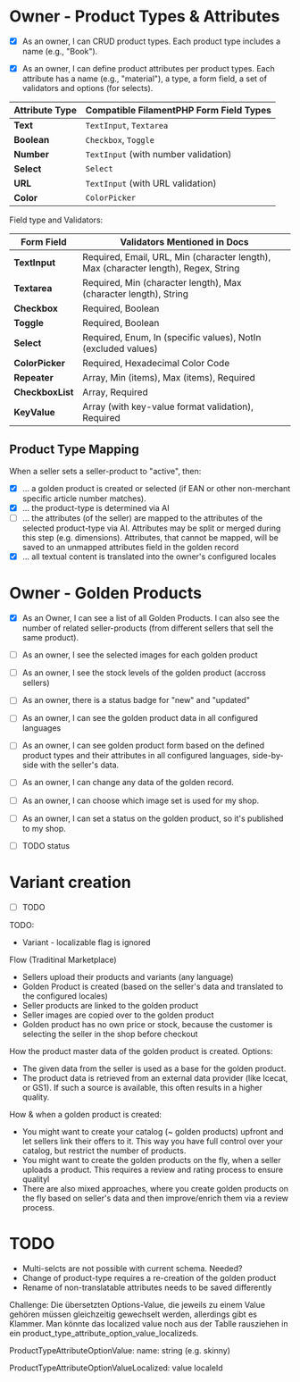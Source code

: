 
# Owner - Product Types & Attributes
- [x] As an owner, I can CRUD product types. Each product type includes a name (e.g., "Book").
- [x] As an owner, I can define product attributes per product types. Each attribute has a name (e.g., "material"), a type, a form field, a set of validators and options (for selects). 


| Attribute Type | Compatible FilamentPHP Form Field Types             |
|----------------|-----------------------------------------------------|
| **Text**       | `TextInput`, `Textarea`                            |
| **Boolean**    | `Checkbox`, `Toggle`                               |
| **Number**     | `TextInput` (with number validation)               |
| **Select**     | `Select`                                           |
| **URL**        | `TextInput` (with URL validation)                  |
| **Color**      | `ColorPicker`                                      |

Field type and Validators:

| Form Field       | Validators Mentioned in Docs                              |
|-------------------|----------------------------------------------------------|
| **TextInput**     | Required, Email, URL, Min (character length), Max (character length), Regex, String |
| **Textarea**      | Required, Min (character length), Max (character length), String |ls
| **Checkbox**      | Required, Boolean                                        |
| **Toggle**        | Required, Boolean                                        |
| **Select**        | Required, Enum, In (specific values), NotIn (excluded values) |
| **ColorPicker**   | Required, Hexadecimal Color Code                         |
| **Repeater**      | Array, Min (items), Max (items), Required                |
| **CheckboxList**  | Array, Required                                          |
| **KeyValue**      | Array (with key-value format validation), Required       |


## Product Type Mapping
When a seller sets a seller-product to "active", then:
- [x] ... a golden product is created or selected (if EAN or other non-merchant specific article number matches).
- [x] ... the product-type is determined via AI
- [ ] ... the attributes (of the seller) are mapped to the attributes of the selected product-type via AI. Attributes may be split or merged during this step (e.g. dimensions). Attributes, that cannot be mapped, will be saved to an unmapped attributes field in the golden record
- [x] ... all textual content is translated into the owner's configured locales

# Owner - Golden Products
- [x] As an Owner, I can see a list of all Golden Products. I can also see the number of related seller-products (from different sellers that sell the same product).
- [ ] As an owner, I see the selected images for each golden product
- [ ] As an owner, I see the stock levels of the golden product (accross sellers)
- [ ] As an owner, there is a status badge for "new" and "updated"
- [ ] As an owner, I can see the golden product data in all configured languages
- [ ] As an owner, I can see golden product form based on the defined product types and their attributes in all configured languages, side-by-side with the seller's data.
- [ ] As an owner, I can change any data of the golden record.
- [ ] As an owner, I can choose which image set is used for my shop.
- [ ] As an owner, I can set a status on the golden product, so it's published to my shop.
- [ ] TODO status

 
# Variant creation
- [ ] TODO

TODO:
- Variant - localizable flag is ignored 


Flow (Traditinal Marketplace)
- Sellers upload their products and variants (any language)
- Golden Product is created (based on the seller's data and translated to the configured locales)
- Seller products are linked to the golden product
- Seller images are copied over to the golden product
- Golden product has no own price or stock, because the customer is selecting the seller in the shop before checkout

How the product master data of the golden product is created. Options:
- The given data from the seller is used as a base for the golden product.
- The product data is retrieved from an external data provider (like Icecat, or GS1). If such a source is available, this often results in a higher quality.

How & when a golden product is created:
- You might want to create your catalog (~ golden products) upfront and let sellers link their offers to it. This way you have full control over your catalog, but restrict the number of products.
- You might want to create the golden products on the fly, when a seller uploads a product. This requires a review and rating process to ensure qualityl
- There are also mixed approaches, where you create golden products on the fly based on seller's data and then improve/enrich them via a review process.


# TODO
* Multi-selcts are not possible with current schema. Needed?
* Change of product-type requires a re-creation of the golden product
* Rename of non-translatable attributes needs to be saved differently

Challenge:
Die übersetzten Options-Value, die jeweils zu einem Value gehören müssen gleichzeitig gewechselt werden, allerdings gibt es Klammer. Man könnte das localized value noch aus der Tablle rausziehen in ein product_type_attribute_option_value_localizeds. 

  ProductTypeAttributeOptionValue:
    name: string (e.g. skinny)


  ProductTypeAttributeOptionValueLocalized:
    value
    localeId